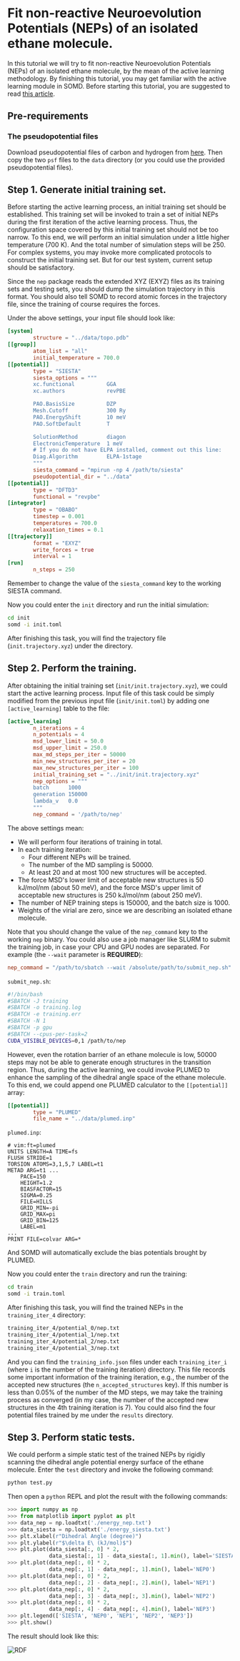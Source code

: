 # Fit non-reactive Neuroevolution Potentials (NEPs) of an isolated ethane molecule.

In this tutorial we will try to fit non-reactive Neuroevolution Potentials
(NEPs) of an isolated ethane molecule, by the mean of the active learning
methodology. By finishing this tutorial, you may get familiar with the
active learning module in SOMD. Before starting this tutorial, you are
suggested to read [this article](https://doi.org/10.1016/j.cpc.2020.107206).

## Pre-requirements

### The pseudopotential files
Download pseudopotential files of carbon and hydrogen from
[here](https://departments.icmab.es/leem/SIESTA_MATERIAL/Databases/Pseudopotentials/periodictable-gga-abinit.html).
Then copy the two `psf` files to the `data` directory (or you could use the
provided pseudopotential files).

## Step 1. Generate initial training set.

Before starting the active learning process, an initial training set should be
established. This training set will be invoked to train a set of initial NEPs
during the first iteration of the active learning process. Thus, the
configuration space covered by this initial training set should not be too
narrow. To this end, we will perform an initial simulation under a little
higher temperature (700 K). And the total number of simulation steps will
be 250. For complex systems, you may invoke more complicated protocols to
construct the initial training set. But for our test system, current setup
should be satisfactory.

Since the `nep` package reads the extended XYZ (EXYZ) files as its training
sets and testing sets, you should dump the simulation trajectory in this
format. You should also tell SOMD to record atomic forces in the trajectory
file, since the training of course requires the forces.

Under the above settings, your input file should look like:
```toml
[system]
        structure = "../data/topo.pdb"
[[group]]
        atom_list = "all"
        initial_temperature = 700.0
[[potential]]
        type = "SIESTA"
        siesta_options = """
        xc.functional          GGA
        xc.authors             revPBE

        PAO.BasisSize          DZP
        Mesh.Cutoff            300 Ry
        PAO.EnergyShift        10 meV
        PAO.SoftDefault        T

        SolutionMethod         diagon
        ElectronicTemperature  1 meV
        # If you do not have ELPA installed, comment out this line:
        Diag.Algorithm         ELPA-1stage
        """
        siesta_command = "mpirun -np 4 /path/to/siesta"
        pseudopotential_dir = "../data"
[[potential]]
        type = "DFTD3"
        functional = "revpbe"
[integrator]
        type = "OBABO"
        timestep = 0.001
        temperatures = 700.0
        relaxation_times = 0.1
[[trajectory]]
        format = "EXYZ"
        write_forces = true
        interval = 1
[run]
        n_steps = 250
```
Remember to change the value of the `siesta_command` key to the working
SIESTA command.

Now you could enter the `init` directory and run the initial simulation:
```bash
cd init
somd -i init.toml
```
After finishing this task, you will find the trajectory file
(`init.trajectory.xyz`) under the directory.

## Step 2. Perform the training.

After obtaining the initial training set (`init/init.trajectory.xyz`), we could
start the active learning process. Input file of this task could be simply
modified from the previous input file (`init/init.toml`) by adding one
`[active_learning]` table to the file:
```toml
[active_learning]
        n_iterations = 4
        n_potentials = 4
        msd_lower_limit = 50.0
        msd_upper_limit = 250.0
        max_md_steps_per_iter = 50000
        min_new_structures_per_iter = 20
        max_new_structures_per_iter = 100
        initial_training_set = "../init/init.trajectory.xyz"
        nep_options = """
        batch      1000
        generation 150000
        lambda_v   0.0
        """
        nep_command = '/path/to/nep'
```
The above settings mean:
- We will perform four iterations of training in total.
- In each training iteration:
  - Four different NEPs will be trained.
  - The number of the MD sampling is 50000.
  - At least 20 and at most 100 new structures will be accepted.
- The force MSD's lower limit of acceptable new structures is 50 kJ/mol/nm
  (about 50 meV), and the force MSD's upper limit of acceptable new
  structures is 250 kJ/mol/nm (about 250 meV).
- The number of NEP training steps is 150000, and the batch size is 1000.
- Weights of the virial are zero, since we are describing an isolated ethane
  molecule.

Note that you should change the value of the `nep_command` key to the working
`nep` binary. You could also use a job manager like SLURM to submit the
training job, in case your CPU and GPU nodes are separated. For example
(the `--wait` parameter is **REQUIRED**):
```toml
nep_command = "/path/to/sbatch --wait /absolute/path/to/submit_nep.sh"
```
`submit_nep.sh`:
```bash
#!/bin/bash
#SBATCH -J training
#SBATCH -o training.log
#SBATCH -e training.err
#SBATCH -N 1
#SBATCH -p gpu
#SBATCH --cpus-per-task=2
CUDA_VISIBLE_DEVICES=0,1 /path/to/nep
```

However, even the rotation barrier of an ethane molecule is low, 50000 steps
may not be able to generate enough structures in the transition region. Thus,
during the active learning, we could invoke PLUMED to enhance the sampling of
the dihedral angle space of the ethane molecule. To this end, we could append
one PLUMED calculator to the `[[potential]]` array:
```toml
[[potential]]
        type = "PLUMED"
        file_name = "../data/plumed.inp"
```
`plumed.inp`:
```
# vim:ft=plumed
UNITS LENGTH=A TIME=fs
FLUSH STRIDE=1
TORSION ATOMS=3,1,5,7 LABEL=t1
METAD ARG=t1 ...
    PACE=150
    HEIGHT=1.2
    BIASFACTOR=15
    SIGMA=0.25
    FILE=HILLS
    GRID_MIN=-pi
    GRID_MAX=pi
    GRID_BIN=125
    LABEL=m1
...
PRINT FILE=colvar ARG=*
```
And SOMD will automatically exclude the bias potentials brought by PLUMED.

Now you could enter the `train` directory and run the training:
```bash
cd train
somd -i train.toml
```
After finishing this task, you will find the trained NEPs in the
`training_iter_4` directory:
```bash
training_iter_4/potential_0/nep.txt
training_iter_4/potential_1/nep.txt
training_iter_4/potential_2/nep.txt
training_iter_4/potential_3/nep.txt
```
And you can find the `training_info.json` files under each `training_iter_i`
(where `i` is the number of the training iteration) directory. This file
records some important information of the training iteration, e.g., the number
of the accepted new structures (the `n_accepted_structures` key). If this
number is less than 0.05% of the number of the MD steps, we may take the
training process as converged (in my case, the number of the accepted new
structures in the 4th training iteration is 7). You could also find the four
potential files trained by me under the `results` directory.

## Step 3. Perform static tests.

We could perform a simple static test of the trained NEPs by rigidly scanning
the dihedral angle potential energy surface of the ethane molecule. Enter the
`test` directory and invoke the following command:
```bash
python test.py
```
Then open a `python` REPL and plot the result with the following commands:
```python
>>> import numpy as np
>>> from matplotlib import pyplot as plt
>>> data_nep = np.loadtxt('./energy_nep.txt')
>>> data_siesta = np.loadtxt('./energy_siesta.txt')
>>> plt.xlabel(r"Dihedral Angle (degree)")
>>> plt.ylabel(r"$\delta E\ (kJ/mol)$")
>>> plt.plot(data_siesta[:, 0] * 2,
             data_siesta[:, 1] - data_siesta[:, 1].min(), label='SIESTA')
>>> plt.plot(data_nep[:, 0] * 2,
             data_nep[:, 1] - data_nep[:, 1].min(), label='NEP0')
>>> plt.plot(data_nep[:, 0] * 2,
             data_nep[:, 2] - data_nep[:, 2].min(), label='NEP1')
>>> plt.plot(data_nep[:, 0] * 2,
             data_nep[:, 3] - data_nep[:, 3].min(), label='NEP2')
>>> plt.plot(data_nep[:, 0] * 2,
             data_nep[:, 4] - data_nep[:, 4].min(), label='NEP3')
>>> plt.legend(['SIESTA', 'NEP0', 'NEP1', 'NEP2', 'NEP3'])
>>> plt.show()
```
The result should look like this:

![RDF](assets/energy.png "Energies")
